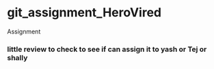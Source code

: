 # git_assignment_HeroVired
Assignment
### little review to check to see if can assign it to yash or Tej or shally

